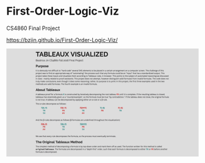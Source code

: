 # First-Order-Logic-Viz
CS4860 Final Project

https://bzjin.github.io/First-Order-Logic-Viz/

![Alt text](https://raw.githubusercontent.com/bzjin/First-Order-Logic-Viz/master/Screen%20Shot%202017-11-16%20at%2019.52.29.png)
